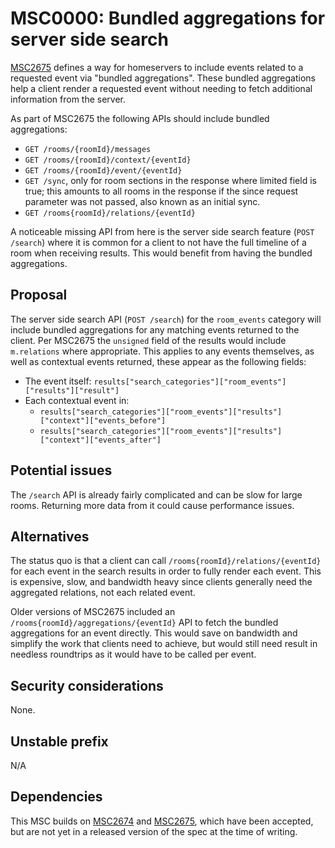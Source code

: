 # MSC0000: Bundled aggregations for server side search

[MSC2675](https://github.com/matrix-org/matrix-doc/pull/2675) defines a way for
homeservers to include events related to a requested event via "bundled aggregations".
These bundled aggregations help a client render a requested event without needing
to fetch additional information from the server.

As part of MSC2675 the following APIs should include bundled aggregations:

* `GET /rooms/{roomId}/messages`
* `GET /rooms/{roomId}/context/{eventId}`
* `GET /rooms/{roomId}/event/{eventId}`
* `GET /sync`, only for room sections in the response where limited field is true;
  this amounts to all rooms in the response if the since request parameter was
  not passed, also known as an initial sync.
* `GET /rooms{roomId}/relations/{eventId}`

A noticeable missing API from here is the server side search feature (`POST /search`)
where it is common for a client to not have the full timeline of a room when
receiving results. This would benefit from having the bundled aggregations.


## Proposal

The server side search API (`POST /search`) for the `room_events` category will
include bundled aggregations for any matching events returned to the client.
Per MSC2675 the `unsigned` field of the results would include `m.relations` where
appropriate. This applies to any events themselves, as well as contextual events
returned, these appear as the following fields:

* The event itself: `results["search_categories"]["room_events"]["results"]["result"]`
* Each contextual event in:
  * `results["search_categories"]["room_events"]["results"]["context"]["events_before"]`
  * `results["search_categories"]["room_events"]["results"]["context"]["events_after"]`


## Potential issues

The `/search` API is already fairly complicated and can be slow for large rooms.
Returning more data from it could cause performance issues.


## Alternatives

The status quo is that a client can call `/rooms{roomId}/relations/{eventId}` for
each event in the search results in order to fully render each event. This is
expensive, slow, and bandwidth heavy since clients generally need the aggregated
relations, not each related event.

Older versions of MSC2675 included an `/rooms{roomId}/aggregations/{eventId}` API
to fetch the bundled aggregations for an event directly. This would save on bandwidth
and simplify the work that clients need to achieve, but would still need result
in needless roundtrips as it would have to be  called per event.


## Security considerations

None.


## Unstable prefix

N/A


## Dependencies

This MSC builds on [MSC2674](https://github.com/matrix-org/matrix-doc/pull/2674)
and [MSC2675](https://github.com/matrix-org/matrix-doc/pull/2675), which have
been accepted, but are not yet in a released version of the spec at the time of
writing.

